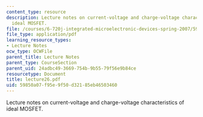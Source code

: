 ```yaml
---
content_type: resource
description: Lecture notes on current-voltage and charge-voltage characteristics of
  ideal MOSFET.
file: /courses/6-720j-integrated-microelectronic-devices-spring-2007/59850a07f95e9f50d32185eb46503460_lecture26.pdf
file_type: application/pdf
learning_resource_types:
- Lecture Notes
ocw_type: OCWFile
parent_title: Lecture Notes
parent_type: CourseSection
parent_uid: 24adbc49-3669-754b-9b55-79f56e9b84ce
resourcetype: Document
title: lecture26.pdf
uid: 59850a07-f95e-9f50-d321-85eb46503460
---
```

Lecture notes on current-voltage and charge-voltage characteristics of ideal MOSFET.

